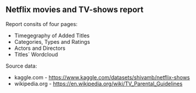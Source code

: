 ## Netflix movies and TV-shows report

Report consits of four pages:
- Timegegraphy of Added Titles
- Categories, Types and Ratings
- Actors and Directors
- Titles´ Wordcloud 

Source data:
- kaggle.com - https://www.kaggle.com/datasets/shivamb/netflix-shows
- wikipedia.org - https://en.wikipedia.org/wiki/TV_Parental_Guidelines